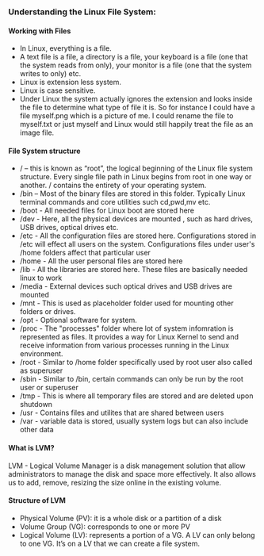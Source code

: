 ### Understanding the Linux File System:
#### Working with Files
- In Linux, everything is a file. 
- A text file is a file, a directory is a file, your keyboard is a file (one that the system reads from only), your monitor is a file (one that the system writes to only) etc. 
- Linux is extension less system. 
- Linux is case sensitive.
- Under Linux the system actually ignores the extension and looks inside the file to determine what type of file it is. So for instance I could have a file myself.png which is a picture of me. I could rename the file to myself.txt or just myself and Linux would still happily treat the file as an image file.

#### File System structure
- / – this is known as “root”, the logical beginning of the Linux file system structure. Every single file path in Linux begins from root in one way or another. / contains the entirety of your operating system.
- /bin – Most of the binary files are stored in this folder. Typically Linux terminal commands and core utilities such cd,pwd,mv etc.
- /boot - All needed files for Linux boot are stored here
- /dev - Here, all the physical devices are mounted , such as hard drives, USB drives, optical drives etc.
- /etc - All the configuration files are stored here. Configurations stored in /etc will effect all users on the system. Configurations files under user's /home folders affect that particular user
- /home - All the user personal files are stored here
- /lib - All the libraries are stored here. These files are basically needed linux to work
- /media - External devices such optical drives and USB drives are mounted
- /mnt - This is used as placeholder folder used for mounting other folders or drives.
- /opt - Optional software for system.
- /proc - The "processes" folder where lot of system infomration is represented as files. It provides a way for Linux Kernel to send and receive information from various processes running in the Linux environment.
- /root - Similar to /home folder specifically used by root user also called as superuser
- /sbin - Similar to /bin, certain commands can only be run by the root user or superuser
- /tmp - This is where all temporary files are stored and are  deleted upon shutdown
- /usr - Contains files and utilites that are shared between users
- /var - variable data is stored, usually system logs but can also include other data

#### What is LVM?
LVM - Logical Volume Manager is a disk management solution that allow administrators to manage the disk and space more effectively. It also allows us to add, remove, resizing the size online in the existing volume.

#### Structure of LVM
- Physical Volume (PV): it is a whole disk or a partition of a disk
- Volume Group (VG): corresponds to one or more PV
- Logical Volume (LV): represents a portion of a VG. A LV can only belong to one VG. It’s on a LV that we can create a file system.

